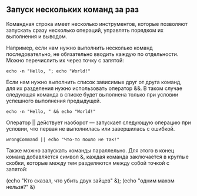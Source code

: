 ## Запуск нескольких команд за раз 

Командная строка имеет несколько инструментов, которые позволяют запускать сразу несколько операций, управлять порядком их выполнения и выводом.

Например, если нам нужно выполнить несколько команд последовательно, не обязательно вводить каждую по отдельности. Можно перечислить их через точку с запятой:

    echo -n "Hello, "; echo "World!"

Если нам нужно выполнить список зависимых друг от друга команд, для их разделения нужно использовать оператор &&. В таком случае следующая команда в списке будет выполнена только при условии успешного выполнения предыдущей.

    echo -n "Hello, " && echo "World!"

Оператор || действует наоборот — запускает следующую операцию при условии, что первая не выполнилась или завершилась с ошибкой.

    wrongCommand || echo "Что-то пошло не так!"

Также можно запускать команды параллельно. Для этого в конец команд добавляется символ &, каждая команда заключается в круглые скобки, которые между тем разделяются между собой точкой с запятой:

(echo "Кто сказал, что убить двух зайцев" &); (echo "одним махом нельзя?" &)
